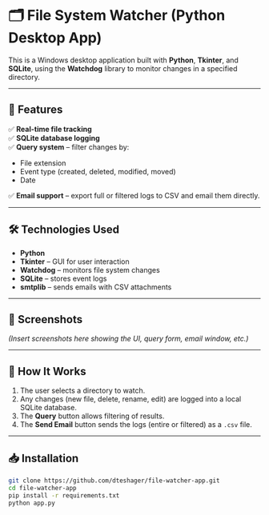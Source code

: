 # 🗂️ File System Watcher (Python Desktop App)

This is a Windows desktop application built with **Python**, **Tkinter**, and **SQLite**, using the **Watchdog** library to monitor changes in a specified directory.

---

## 🚀 Features

✅ **Real-time file tracking**  
✅ **SQLite database logging**  
✅ **Query system** – filter changes by:
- File extension
- Event type (created, deleted, modified, moved)
- Date

✅ **Email support** – export full or filtered logs to CSV and email them directly.

---

## 🛠️ Technologies Used

- **Python**
- **Tkinter** – GUI for user interaction
- **Watchdog** – monitors file system changes
- **SQLite** – stores event logs
- **smtplib** – sends emails with CSV attachments

---

## 📸 Screenshots

*(Insert screenshots here showing the UI, query form, email window, etc.)*

---

## 🧪 How It Works

1. The user selects a directory to watch.
2. Any changes (new file, delete, rename, edit) are logged into a local SQLite database.
3. The **Query** button allows filtering of results.
4. The **Send Email** button sends the logs (entire or filtered) as a `.csv` file.

---

## 📥 Installation

```bash
git clone https://github.com/dteshager/file-watcher-app.git
cd file-watcher-app
pip install -r requirements.txt
python app.py
